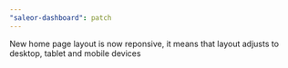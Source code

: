 ```yaml
---
"saleor-dashboard": patch
---
```


New home page layout is now reponsive, it means that layout adjusts to desktop, tablet and mobile devices
